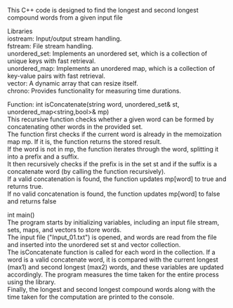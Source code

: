 This C++ code is designed to find the longest and second longest compound words from a given input file

Libraries  
iostream: Input/output stream handling.   
fstream: File stream handling.   
unordered_set: Implements an unordered set, which is a collection of unique keys with fast retrieval.  
unordered_map: Implements an unordered map, which is a collection of key-value pairs with fast retrieval.  
vector: A dynamic array that can resize itself.  
chrono: Provides functionality for measuring time durations.  
 

Function: int isConcatenate(string word, unordered_set<string>& st, unordered_map<string,bool>& mp)  
This recursive function checks whether a given word can be formed by concatenating other words in the provided set.  
The function first checks if the current word is already in the memoization map mp. If it is, the function returns the stored result.  
If the word is not in mp, the function iterates through the word, splitting it into a prefix and a suffix.  
It then recursively checks if the prefix is in the set st and if the suffix is a concatenate word (by calling the function recursively).  
If a valid concatenation is found, the function updates mp[word] to true and returns true.  
If no valid concatenation is found, the function updates mp[word] to false and returns false  

int main()  
The program starts by initializing variables, including an input file stream, sets, maps, and vectors to store words.  
The input file ("Input_01.txt") is opened, and words are read from the file and inserted into the unordered set st and vector collection.  
The isConcatenate function is called for each word in the collection. If a word is a valid concatenate word, it is compared with the current longest (max1) and second longest (max2) words, and these variables are updated accordingly.
The program measures the time taken for the entire process using the <chrono> library.  
Finally, the longest and second longest compound words along with the time taken for the computation are printed to the console.  
